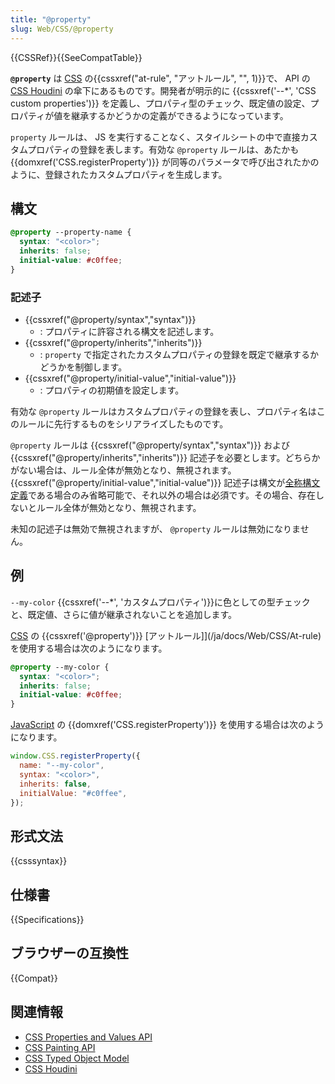 ```yaml
---
title: "@property"
slug: Web/CSS/@property
---
```


{{CSSRef}}{{SeeCompatTable}}

**`@property`** は [CSS](/ja/docs/Web/CSS) の{{cssxref("at-rule", "アットルール", "", 1)}}で、 API の [CSS Houdini](/ja/docs/Web/Guide/Houdini) の傘下にあるものです。開発者が明示的に {{cssxref('--*', 'CSS custom properties')}} を定義し、プロパティ型のチェック、既定値の設定、プロパティが値を継承するかどうかの定義ができるようになっています。

`property` ルールは、 JS を実行することなく、スタイルシートの中で直接カスタムプロパティの登録を表します。有効な `@property` ルールは、あたかも {{domxref('CSS.registerProperty')}} が同等のパラメータで呼び出されたかのように、登録されたカスタムプロパティを生成します。

## 構文

```css
@property --property-name {
  syntax: "<color>";
  inherits: false;
  initial-value: #c0ffee;
}
```

### 記述子

- {{cssxref("@property/syntax","syntax")}}
  - : プロパティに許容される構文を記述します。
- {{cssxref("@property/inherits","inherits")}}
  - : `property` で指定されたカスタムプロパティの登録を既定で継承するかどうかを制御します。
- {{cssxref("@property/initial-value","initial-value")}}
  - : プロパティの初期値を設定します。

有効な `@property` ルールはカスタムプロパティの登録を表し、プロパティ名はこのルールに先行するものをシリアライズしたものです。

`@property` ルールは {{cssxref("@property/syntax","syntax")}} および {{cssxref("@property/inherits","inherits")}} 記述子を必要とします。どちらかがない場合は、ルール全体が無効となり、無視されます。 {{cssxref("@property/initial-value","initial-value")}} 記述子は構文が<a href="https://drafts.css-houdini.org/css-properties-values-api/#universal-syntax-definition">全称構文定義</a>である場合のみ省略可能で、それ以外の場合は必須です。その場合、存在しないとルール全体が無効となり、無視されます。

未知の記述子は無効で無視されますが、 `@property` ルールは無効になりません。

## 例

`--my-color` {{cssxref('--*', 'カスタムプロパティ')}}に色としての型チェックと、既定値、さらに値が継承されないことを追加します。

[CSS](/ja/docs/Web/CSS) の {{cssxref('@property')}} [アットルール]](/ja/docs/Web/CSS/At-rule)を使用する場合は次のようになります。

```css
@property --my-color {
  syntax: "<color>";
  inherits: false;
  initial-value: #c0ffee;
}
```

[JavaScript](/ja/docs/Web/JavaScript) の {{domxref('CSS.registerProperty')}} を使用する場合は次のようになります。

```js
window.CSS.registerProperty({
  name: "--my-color",
  syntax: "<color>",
  inherits: false,
  initialValue: "#c0ffee",
});
```

## 形式文法

{{csssyntax}}

## 仕様書

{{Specifications}}

## ブラウザーの互換性

{{Compat}}

## 関連情報

- [CSS Properties and Values API](/ja/docs/Web/API/CSS_Properties_and_Values_API)
- [CSS Painting API](/ja/docs/Web/API/CSS_Painting_API)
- [CSS Typed Object Model](/ja/docs/Web/API/CSS_Typed_OM_API)
- [CSS Houdini](/ja/docs/Web/Guide/Houdini)
